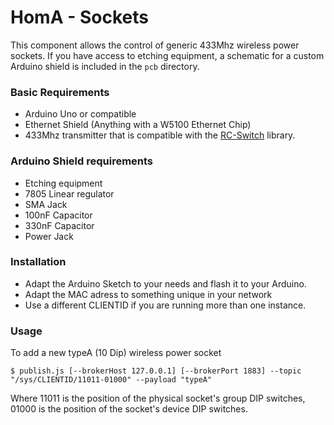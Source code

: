 # HomA - Sockets
This component allows the control of generic 433Mhz wireless power sockets. 
If you have access to etching equipment, a schematic for a custom Arduino shield is included in the ```pcb``` directory. 


### Basic Requirements
* Arduino Uno or compatible
* Ethernet Shield (Anything with a W5100 Ethernet Chip)
* 433Mhz transmitter that is compatible with the [RC-Switch](https://code.google.com/p/rc-switch/) library. 

### Arduino Shield requirements
* Etching equipment
* 7805 Linear regulator
* SMA Jack
* 100nF Capacitor
* 330nF Capacitor
* Power Jack

### Installation
* Adapt the Arduino Sketch to your needs and flash it to your Arduino. 
* Adapt the MAC adress to something unique in your network
* Use a different CLIENTID if you are running more than one instance.


### Usage
To add a new typeA (10 Dip) wireless power socket
```
$ publish.js [--brokerHost 127.0.0.1] [--brokerPort 1883] --topic "/sys/CLIENTID/11011-01000" --payload "typeA"
```
Where 11011 is the position of the physical socket's group DIP switches, 01000 is the position of the socket's device DIP switches.
